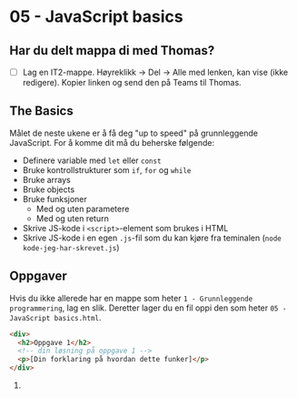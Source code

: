 # 05 - JavaScript basics

## Har du delt mappa di med Thomas?
- [ ] Lag en IT2-mappe. Høyreklikk -> Del -> Alle med lenken, kan vise (ikke redigere). Kopier linken og send den på Teams til Thomas.

## The Basics
Målet de neste ukene er å få deg "up to speed" på grunnleggende JavaScript. For å komme dit må du beherske følgende:
- Definere variable med `let` eller `const`
- Bruke kontrollstrukturer som `if`, `for` og `while`  
- Bruke arrays
- Bruke objects
- Bruke funksjoner
  - Med og uten parametere
  - Med og uten return
- Skrive JS-kode i `<script>`-element som brukes i HTML
- Skrive JS-kode i en egen `.js`-fil som du kan kjøre fra teminalen (`node kode-jeg-har-skrevet.js`)


## Oppgaver

Hvis du ikke allerede har en mappe som heter `1 - Grunnleggende programmering`, lag en slik. Deretter lager du en fil oppi den som heter `05 - JavaScript basics.html`.

```html
<div>
  <h2>Oppgave 1</h2>
  <!-- din løsning på oppgave 1 -->
  <p>[Din forklaring på hvordan dette funker]</p>
</div>
```


1. 
